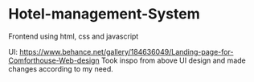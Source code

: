 # Hotel-management-System

Frontend using html, css and javascript

UI: https://www.behance.net/gallery/184636049/Landing-page-for-Comforthouse-Web-design
Took inspo from above UI design and made changes according to my need.
